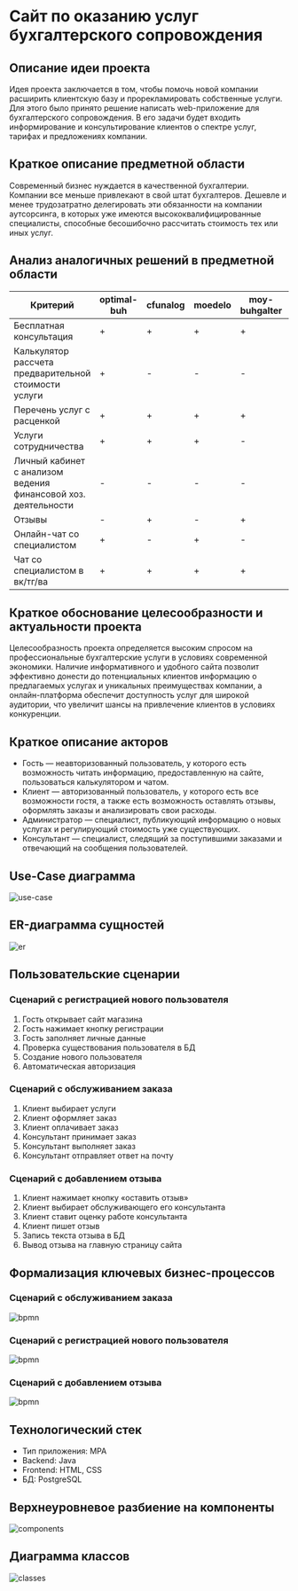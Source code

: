 # Сайт по оказанию услуг бухгалтерского сопровождения

## Описание идеи проекта

Идея проекта заключается в том, чтобы помочь новой компании расширить клиентскую базу и прорекламировать собственные услуги. Для этого было принято решение написать web-приложение для бухгалтерского сопровождения. В его задачи будет входить информирование и консультирование клиентов о спектре услуг, тарифах и предложениях компании.

## Краткое описание предметной области

Современный бизнес нуждается в качественной бухгалтерии. Компании все меньше привлекают в свой штат бухгалтеров. Дешевле и менее трудозатратно делегировать эти обязанности на компании аутсорсинга, в которых уже имеются высококвалифицированные специалисты, способные бесошибочно рассчитать стоимость тех или иных услуг.

## Анализ аналогичных решений в предметной области

|Критерий|optimal-buh|cfunalog|moedelo|moy-buhgalter|Наш сайт|
|--------|-|--------|---------|----------|-----|
|Бесплатная консультация|+|+|+|+|+|+|
|Калькулятор рассчета предварительной стоимости услуги|+|-|-|-|+|
|Перечень услуг с расценкой|+|+|+|+|+|
|Услуги сотрудничества|+|+|+|-|+|
|Личный кабинет с анализом ведения финансовой хоз. деятельности|-|-|-|-|+|
|Отзывы|-|+|-|+|+|
|Онлайн-чат со специалистом|+|-|+|-|+|
|Чат со специалистом в вк/тг/ва|+|+|+|+|+|

## Краткое обоснование целесообразности и актуальности проекта

Целесообразность проекта определяется высоким спросом на профессиональные бухгалтерские услуги в условиях современной экономики. Наличие информативного и удобного сайта позволит эффективно донести до потенциальных клиентов информацию о предлагаемых услугах и уникальных преимуществах компании, а онлайн-платформа обеспечит доступность услуг для широкой аудитории, что увеличит шансы на привлечение клиентов в условиях конкуренции.

## Краткое описание акторов

* Гость — неавторизованный пользователь, у которого есть возможность читать информацию, предоставленную на сайте, пользоваться калькулятором и чатом.
* Клиент — авторизованный пользователь, у которого есть все возможности гостя, а также есть возможность оставлять отзывы, оформлять заказы и анализировать свои расходы.
* Администратор — специалист, публикующий информацию о новых услугах и регулирующий стоимость уже существующих.
* Консультант — специалист, следящий за поступившими заказами и отвечающий на сообщения пользователей.

## Use-Case диаграмма

![use-case](doc/img/use-case.png)

## ER-диаграмма сущностей

![er](doc/img/er.png)

## Пользовательские сценарии

### Сценарий с регистрацией нового пользователя

1. Гость открывает сайт магазина
2. Гость нажимает кнопку регистрации
3. Гость заполняет личные данные
4. Проверка существования пользователя в БД
5. Создание нового пользователя
6. Автоматическая авторизация

### Сценарий с обслуживанием заказа

1. Клиент выбирает услуги
2. Клиент оформляет заказ
3. Клиент оплачивает заказ
4. Консультант принимает заказ
5. Консультант выполняет заказ
6. Консультант отправляет ответ на почту

### Сценарий с добавлением отзыва

1. Клиент нажимает кнопку «оставить отзыв»
2. Клиент выбирает обслуживающего его консультанта
3. Клиент ставит оценку работе консультанта
4. Клиент пишет отзыв
5. Запись текста отзыва в БД
6. Вывод отзыва на главную страницу сайта

## Формализация ключевых бизнес-процессов

### Сценарий с обслуживанием заказа

![bpmn](doc/img/bpmn1.png)

### Сценарий с регистрацией нового пользователя

![bpmn](doc/img/bpmn2.png)

### Сценарий с добавлением отзыва

![bpmn](doc/img/bpmn3.png)

## Технологический стек

* Тип приложения: MPA
* Backend: Java
* Frontend: HTML, CSS
* БД: PostgreSQL

## Верхнеуровневое разбиение на компоненты

![components](doc/img/components.png)

## Диаграмма классов

![classes](doc/img/classes.png)